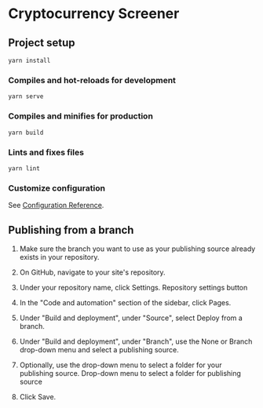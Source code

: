 # Cryptocurrency Screener

## Project setup
```
yarn install
```

### Compiles and hot-reloads for development
```
yarn serve
```

### Compiles and minifies for production
```
yarn build
```

### Lints and fixes files
```
yarn lint
```

### Customize configuration
See [Configuration Reference](https://cli.vuejs.org/config/).

## Publishing from a branch

1. Make sure the branch you want to use as your publishing source already exists in your repository.

2. On GitHub, navigate to your site's repository.

3. Under your repository name, click  Settings.
Repository settings button

4. In the "Code and automation" section of the sidebar, click  Pages.

5. Under "Build and deployment", under "Source", select Deploy from a branch.

6. Under "Build and deployment", under "Branch", use the None or Branch drop-down menu and select a publishing source.

7. Optionally, use the drop-down menu to select a folder for your publishing source.
Drop-down menu to select a folder for publishing source

8. Click Save.
